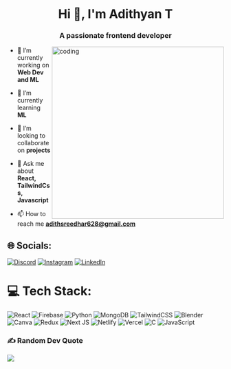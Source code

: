 <h1 align="center">Hi 👋, I'm Adithyan T</h1>
<h3 align="center">A passionate frontend developer</h3>
<img align="right" alt="coding" width= "400" src="https://camo.githubusercontent.com/5ddf73ad3a205111cf8c686f687fc216c2946a75005718c8da5b837ad9de78c9/68747470733a2f2f7468756d62732e6766796361742e636f6d2f4576696c4e657874446576696c666973682d736d616c6c2e676966" >

- 🔭 I’m currently working on **Web Dev and ML**

- 🌱 I’m currently learning **ML**

- 👯 I’m looking to collaborate on **projects**

- 💬 Ask me about **React, TailwindCss, Javascript**

- 📫 How to reach me **adithsreedhar628@gmail.com**


## 🌐 Socials:
[![Discord](https://img.shields.io/badge/Discord-%237289DA.svg?logo=discord&logoColor=white)](https://discord.gg/9heSrPrR) [![Instagram](https://img.shields.io/badge/Instagram-%23E4405F.svg?logo=Instagram&logoColor=white)](https://instagram.com/a_d_i_t_h_6_2_8) [![LinkedIn](https://img.shields.io/badge/LinkedIn-%230077B5.svg?logo=linkedin&logoColor=white)](https://linkedin.com/in/adithyan-t-ba37b9220) 

# 💻 Tech Stack:
![React](https://img.shields.io/badge/react-%2320232a.svg?style=flat&logo=react&logoColor=%2361DAFB) ![Firebase](https://img.shields.io/badge/firebase-%23039BE5.svg?style=flat&logo=firebase) ![Python](https://img.shields.io/badge/python-3670A0?style=flat&logo=python&logoColor=ffdd54) ![MongoDB](https://img.shields.io/badge/MongoDB-%234ea94b.svg?style=flat&logo=mongodb&logoColor=white) ![TailwindCSS](https://img.shields.io/badge/tailwindcss-%2338B2AC.svg?style=flat&logo=tailwind-css&logoColor=white) ![Blender](https://img.shields.io/badge/blender-%23F5792A.svg?style=flat&logo=blender&logoColor=white) ![Canva](https://img.shields.io/badge/Canva-%2300C4CC.svg?style=flat&logo=Canva&logoColor=white) ![Redux](https://img.shields.io/badge/redux-%23593d88.svg?style=flat&logo=redux&logoColor=white) ![Next JS](https://img.shields.io/badge/Next-black?style=flat&logo=next.js&logoColor=white) ![Netlify](https://img.shields.io/badge/netlify-%23000000.svg?style=flat&logo=netlify&logoColor=#00C7B7) ![Vercel](https://img.shields.io/badge/vercel-%23000000.svg?style=flat&logo=vercel&logoColor=white) ![C](https://img.shields.io/badge/c-%2300599C.svg?style=flat&logo=c&logoColor=white) ![JavaScript](https://img.shields.io/badge/javascript-%23323330.svg?style=flat&logo=javascript&logoColor=%23F7DF1E)

<!---
# 📊 GitHub Stats:

![](https://github-readme-streak-stats.herokuapp.com/?user=Adith628&theme=dark&hide_border=true)<br/>
![](https://github-readme-stats.vercel.app/api/top-langs/?username=Adith628&theme=dark&hide_border=true&include_all_commits=false&count_private=true&layout=compact)
--->
### ✍️ Random Dev Quote
![](https://quotes-github-readme.vercel.app/api?type=horizontal&theme=radical)
